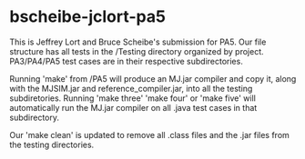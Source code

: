 # bscheibe-jclort-pa5

This is Jeffrey Lort and Bruce Scheibe's submission for PA5. Our file structure has all tests in the /Testing directory organized by project. PA3/PA4/PA5 test cases are in their respective subdirectories.

Running 'make' from /PA5 will produce an MJ.jar compiler and copy it, along with the MJSIM.jar and reference_compiler.jar, into all the testing subdiretories. Running 'make three' 'make four' or 'make five' will automatically run the MJ.jar compiler on all .java test cases in that subdirectory.

Our 'make clean' is updated to remove all .class files and the .jar files from the testing directories. 